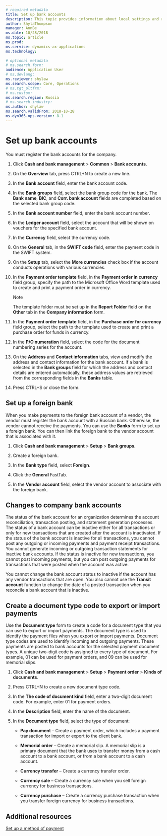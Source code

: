 ```yaml
---
# required metadata
title: Set up bank accounts 
description: This topic provides information about local settings and requisites for bank modules for Russia. 
author: ShylaThompson
manager: AnnBe
ms.date: 10/28/2018
ms.topic: article
ms.prod: 
ms.service: dynamics-ax-applications
ms.technology: 
			
# optional metadata
# ms.search.form:  
audience: Application User
# ms.devlang: 
ms.reviewer: shylaw
ms.search.scope: Core, Operations
# ms.tgt_pltfrm: 
# ms.custom: 
ms.search.region: Russia
# ms.search.industry: 
ms.author: shylaw
ms.search.validFrom: 2018-10-28
ms.dyn365.ops.version: 8.1
---
```





# Set up bank accounts 


You must register the bank accounts for the company.

1.  Click **Cash and bank management** \> **Common** \> **Bank accounts**.

2.  On the **Overview** tab, press CTRL+N to create a new line.

3.  In the **Bank account** field, enter the bank account code.

4.  In the **Bank groups** field, select the bank group code for the bank. The **Bank name**, **BIC**, and **Corr. bank account** fields are completed based on the selected bank group code.

5.  In the **Bank account number** field, enter the bank account number.

6.  In the **Ledger account** field, select the account that will be shown on vouchers for the specified bank account.

7.  In the **Currency** field, select the currency code.

8.  On the **General** tab, in the **SWIFT code** field, enter the payment code in the SWIFT system.

9.  On the **Setup** tab, select the **More currencies** check box if the account conducts operations with various currencies.

10. In the **Payment order template** field, in the **Payment order in currency** field group, specify the path to the Microsoft Office Word template used to create and print a payment order in currency.
    

    > [!NOTE]
    > <P>The template folder must be set up in the <STRONG>Report Folder</STRONG> field on the <STRONG>Other</STRONG> tab in the <STRONG>Company information</STRONG> form.</P>



11. In the **Payment order template** field, in the **Purchase order for currency** field group, select the path to the template used to create and print a purchase order for funds in currency.

12. In the **P/O numeration** field, select the code for the document numbering series for the account.

13. On the **Address** and **Contact information** tabs, view and modify the address and contact information for the bank account. If a bank is selected in the **Bank groups** field for which the address and contact details are entered automatically, these address values are retrieved from the corresponding fields in the **Banks** table.

14. Press CTRL+S or close the form.


## Set up a foreign bank 


When you make payments to the foreign bank account of a vendor, the vendor must register the bank account with a Russian bank. Otherwise, the vendor cannot receive the payments. You can use the **Banks** form to set up a foreign bank. You can then link the foreign bank to the vendor account that is associated with it.

1.  Click **Cash and bank management** \> **Setup** \> **Bank groups**.

2.  Create a foreign bank.

3.  In the **Bank type** field, select **Foreign**.

4.  Click the **General** FastTab.

5.  In the **Vendor account** field, select the vendor account to associate with the foreign bank.


## Changes to company bank accounts 


The status of the bank account for an organization determines the account reconciliation, transaction posting, and statement generation processes. The status of a bank account can be inactive either for all transactions or only for new transactions that are created after the account is inactivated. If the status of the bank account is inactive for all transactions, you cannot post any outgoing or incoming payments and payment receipt transactions. You cannot generate incoming or outgoing transaction statements for inactive bank accounts. If the status is inactive for new transactions, you cannot post incoming payments, but you can post outgoing payments for transactions that were posted when the account was active.

You cannot change the bank account status to inactive if the account has any vendor transactions that are open. You also cannot use the **Transit account** function to change the date of a posted transaction when you reconcile a bank account that is inactive.


## Create a document type code to export or import payments 

Use the **Document type** form to create a code for a document type that you can use to export or import payments. The document type is used to identify the payment files when you export or import payments. Document type codes are used to identify incoming and outgoing payments. These payments are posted to bank accounts for the selected payment document types. A unique two-digit code is assigned to every type of document. For example, 01 can be used for payment orders, and 09 can be used for memorial slips.

1.  Click **Cash and bank management** \> **Setup** \> **Payment order** \> **Kinds of documents**.

2.  Press CTRL+N to create a new document type code.

3.  In the **The code of document kind** field, enter a two-digit document code. For example, enter 01 for payment orders.

4.  In the **Description** field, enter the name of the document.

5.  In the **Document type** field, select the type of document:
    
      - **Pay document** – Create a payment order, which includes a payment transaction for import or export to the client bank.
    
      - **Memorial order** – Create a memorial slip. A memorial slip is a primary document that the bank uses to transfer money from a cash account to a bank account, or from a bank account to a cash account.
    
      - **Currency transfer** – Create a currency transfer order.
    
      - **Currency sale** – Create a currency sale when you sell foreign currency for business transactions.
    
      - **Currency purchase** – Create a currency purchase transaction when you transfer foreign currency for business transactions.

## Additional resources 

[Set up a method of payment](../rus-payment-order-settings-processing.md)
